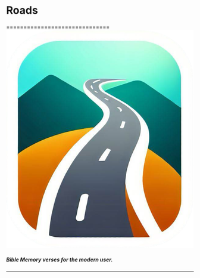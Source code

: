 #  Roads
==============================
![roads logo](/docs/roads.png)

##### Bible Memory verses for the modern user.

---

